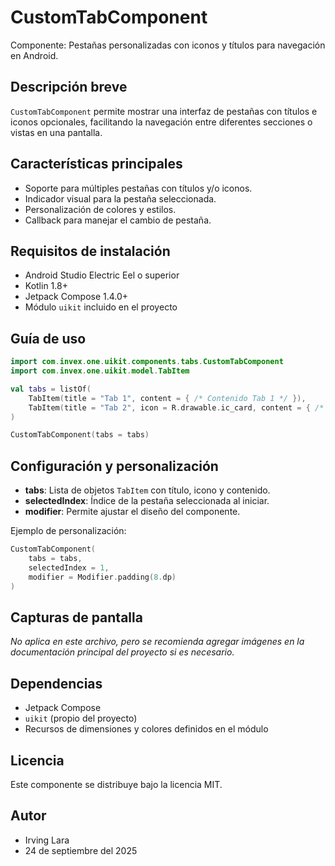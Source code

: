 # CustomTabComponent

Componente: Pestañas personalizadas con iconos y títulos para navegación en Android.

## Descripción breve
`CustomTabComponent` permite mostrar una interfaz de pestañas con títulos e iconos opcionales, facilitando la navegación entre diferentes secciones o vistas en una pantalla.

## Características principales
- Soporte para múltiples pestañas con títulos y/o iconos.
- Indicador visual para la pestaña seleccionada.
- Personalización de colores y estilos.
- Callback para manejar el cambio de pestaña.

## Requisitos de instalación
- Android Studio Electric Eel o superior
- Kotlin 1.8+
- Jetpack Compose 1.4.0+
- Módulo `uikit` incluido en el proyecto

## Guía de uso
```kotlin
import com.invex.one.uikit.components.tabs.CustomTabComponent
import com.invex.one.uikit.model.TabItem

val tabs = listOf(
    TabItem(title = "Tab 1", content = { /* Contenido Tab 1 */ }),
    TabItem(title = "Tab 2", icon = R.drawable.ic_card, content = { /* Contenido Tab 2 */ })
)

CustomTabComponent(tabs = tabs)
```

## Configuración y personalización
- **tabs**: Lista de objetos `TabItem` con título, icono y contenido.
- **selectedIndex**: Índice de la pestaña seleccionada al iniciar.
- **modifier**: Permite ajustar el diseño del componente.

Ejemplo de personalización:
```kotlin
CustomTabComponent(
    tabs = tabs,
    selectedIndex = 1,
    modifier = Modifier.padding(8.dp)
)
```

## Capturas de pantalla
*No aplica en este archivo, pero se recomienda agregar imágenes en la documentación principal del proyecto si es necesario.*

## Dependencias
- Jetpack Compose
- `uikit` (propio del proyecto)
- Recursos de dimensiones y colores definidos en el módulo

## Licencia
Este componente se distribuye bajo la licencia MIT.

## Autor
- Irving Lara
- 24 de septiembre del 2025

